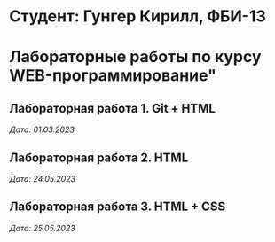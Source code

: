 # Студент: Гунгер Кирилл, ФБИ-13

# Лабораторные работы по курсу WEB-программирование"

## Лабораторная работа 1. Git + HTML

*Дата: 01.03.2023*

## Лабораторная работа 2. HTML

*Дата: 24.05.2023*

## Лабораторная работа 3. HTML + CSS

*Дата: 25.05.2023*
